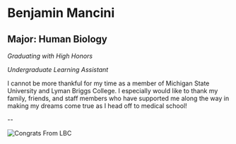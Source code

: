 # Benjamin Mancini

## Major: Human Biology

*Graduating with High Honors*

*Undergraduate Learning Assistant*


I cannot be more thankful for my time as a member of Michigan State University and Lyman Briggs College. I especially would like to thank my family, friends, and staff members who have supported me along the way in making my dreams come true as I head off to medical school!

--

<img class="markdownImage" src="./markdownAssetPath/Congrats-from-LBC.png" alt="Congrats From LBC"/>


